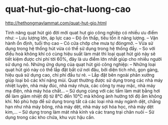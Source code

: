 # quat-hut-gio-chat-luong-cao
http://hethongmaylammat.com/quat-hut-gio.html

Tính năng quạt hút gió đời mới quat hut gio công nghiệp có nhiều ưu điểm như: –   Lưu lượng lớn, áp lực cao – Độ ồn thấp, tiêu tốn ít năng lượng. – Vận hành ổn định, tuổi thọ cao – Có cửa chớp che mưa tự đóngmở. – Vừa sử dụng trong hệ thống hút vừa có thể sử dụng trong hệ thống đẩy. – So với điều hoà không khí có cùng hiệu suất làm mát thì loại quạt hút gió này sẽ tiết kiệm được chi phí tời 60%, đây là ưu điểm lớn nhất giúp cho nhiều người sử dụng nó.  Nhứng ứng dụng của quạt hút gió công nghiệp: – Những loại quạt hút gió này có thể lắp đặt bất cứ nơi đâu, bởi diện tích nhỏ, gọn gàng, hiệu quả sử dụng cao, chi phí đầu tư rẻ. – Lắp đặt bên ngoài phân xưởng giúp loại bỏ các khí nặng mùi. Quạt thường được sử dụng trong các nhà máy nhiệt luyện, nhà máy đúc, nhà máy nhựa, các công ty may mặc, nhà máy mạ điện, nhà máy hóa chất... –  Sử dụng cùng với các tấm làm mát bằng hơi để làm giảm nhiệt độ từ 8℃ đến 10℃ mà không ảnh hưởng tới độ ẩm không khí. Nó phù hợp để sử dụng trong tất cả các loại nhà máy ngành dệt, chẳng hạn như nhà máy bông, nhà máy dệt, nhà máy sợi hóa học, nhà máy dệt kim,… –  Sử dụng trong làm mát nhà kính và các trang trại chăn nuôi –  Sử dụng trong các kho chứa, khu vực hậu cần.
